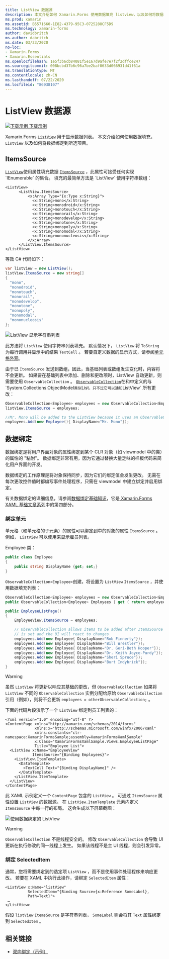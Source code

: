 ```yaml
---
title: ListView 数据源
description: 本文介绍如何 Xamarin.Forms 使用数据填充 listview，以及如何将数据绑定与 ListView 一起使用。
ms.prod: xamarin
ms.assetid: B5571660-1E82-4379-95C3-0725288CF5D9
ms.technology: xamarin-forms
author: davidbritch
ms.author: dabritch
ms.date: 03/23/2020
no-loc:
- Xamarin.Forms
- Xamarin.Essentials
ms.openlocfilehash: 1e5f3b6cb84081f5e167d9afe7e7f2f2dffce247
ms.sourcegitcommit: 008bcbd37b6c96a7be2baf0633d066931d41f61a
ms.translationtype: MT
ms.contentlocale: zh-CN
ms.lasthandoff: 07/22/2020
ms.locfileid: "86938107"
---
```

# <a name="listview-data-sources"></a>ListView 数据源

[![下载示例](~/media/shared/download.png) 下载示例](https://docs.microsoft.com/samples/xamarin/xamarin-forms-samples/userinterface-listview-switchentrytwobinding)

Xamarin.Forms [`ListView`](xref:Xamarin.Forms.ListView) 用于显示数据列表。 本文介绍如何使用数据填充， `ListView` 以及如何将数据绑定到所选项目。

## <a name="itemssource"></a>ItemsSource

[`ListView`](xref:Xamarin.Forms.ListView)使用属性填充数据 [`ItemsSource`](xref:Xamarin.Forms.ItemsView`1.ItemsSource) ，此属性可接受任何实现 `IEnumerable` 的集合。 填充的最简单方法是 `ListView` 使用字符串数组：

```xaml
<ListView>
      <ListView.ItemsSource>
          <x:Array Type="{x:Type x:String}">
            <x:String>mono</x:String>
            <x:String>monodroid</x:String>
            <x:String>monotouch</x:String>
            <x:String>monorail</x:String>
            <x:String>monodevelop</x:String>
            <x:String>monotone</x:String>
            <x:String>monopoly</x:String>
            <x:String>monomodal</x:String>
            <x:String>mononucleosis</x:String>
          </x:Array>
      </ListView.ItemsSource>
</ListView>
```

等效 C# 代码如下：

```csharp
var listView = new ListView();
listView.ItemsSource = new string[]
{
  "mono",
  "monodroid",
  "monotouch",
  "monorail",
  "monodevelop",
  "monotone",
  "monopoly",
  "monomodal",
  "mononucleosis"
};
```

![ListView 显示字符串列表](data-and-databinding-images/itemssource-simple.png)

此方法将 `ListView` 使用字符串列表填充。 默认情况下， `ListView` 将 `ToString` 为每行调用并显示中的结果 `TextCell` 。 若要自定义数据的显示方式，请参阅[单元格外观](~/xamarin-forms/user-interface/listview/customizing-cell-appearance.md)。

由于已 `ItemsSource` 发送到数组，因此，当基础列表或数组发生变化时，内容将不会更新。 如果要在基础列表中添加、删除和更改项时，ListView 自动更新，则需要使用 `ObservableCollection` 。 [`ObservableCollection`](xref:System.Collections.ObjectModel.ObservableCollection`1)在和中定义的与 `System.Collections.ObjectModel` 类似 `List` ，只不过它可以通知 `ListView` 所有更改：

```csharp
ObservableCollection<Employee> employees = new ObservableCollection<Employee>();
listView.ItemsSource = employees;

//Mr. Mono will be added to the ListView because it uses an ObservableCollection
employees.Add(new Employee(){ DisplayName="Mr. Mono"});
```

## <a name="data-binding"></a>数据绑定

数据绑定是将用户界面对象的属性绑定到某个 CLR 对象（如 viewmodel 中的类）的属性的 "粘附"。 数据绑定非常有用，因为它通过替换大量乏味的样板代码来简化用户界面的开发。

数据绑定的工作原理是将对象保持同步，因为它们的绑定值会发生更改。 无需在每次更改控件值时都编写事件处理程序，只需在 viewmodel 中建立绑定并启用绑定。

有关数据绑定的详细信息，请参阅[数据绑定基础知识](~/xamarin-forms/xaml/xaml-basics/data-binding-basics.md)，它是[ Xamarin.Forms XAML 基础文章系列](~/xamarin-forms/xaml/xaml-basics/index.md)中的第四部分。

### <a name="binding-cells"></a>绑定单元

单元格（和单元格的子元素）的属性可以绑定到中的对象的属性 `ItemsSource` 。 例如， `ListView` 可以使用来显示雇员列表。

Employee 类：

```csharp
public class Employee
{
    public string DisplayName {get; set;}
}
```

`ObservableCollection<Employee>`创建，将设置为 `ListView` `ItemsSource` ，并使用数据填充列表：

```csharp
ObservableCollection<Employee> employees = new ObservableCollection<Employee>();
public ObservableCollection<Employee> Employees { get { return employees; }}

public EmployeeListPage()
{
    EmployeeView.ItemsSource = employees;

    // ObservableCollection allows items to be added after ItemsSource
    // is set and the UI will react to changes
    employees.Add(new Employee{ DisplayName="Rob Finnerty"});
    employees.Add(new Employee{ DisplayName="Bill Wrestler"});
    employees.Add(new Employee{ DisplayName="Dr. Geri-Beth Hooper"});
    employees.Add(new Employee{ DisplayName="Dr. Keith Joyce-Purdy"});
    employees.Add(new Employee{ DisplayName="Sheri Spruce"});
    employees.Add(new Employee{ DisplayName="Burt Indybrick"});
}
```

> [!WARNING]
> 虽然 `ListView` 将更新以响应其基础的更改，但 `ObservableCollection` 如果将 `ListView` 不同的 `ObservableCollection` 实例分配给原始 `ObservableCollection` 引用（例如），则将不会更新 `employees = otherObservableCollection;` 。

下面的代码片段演示了一个 `ListView` 绑定到员工列表的：

```xaml
<?xml version="1.0" encoding="utf-8" ?>
<ContentPage xmlns="http://xamarin.com/schemas/2014/forms"
             xmlns:x="http://schemas.microsoft.com/winfx/2006/xaml"
             xmlns:constants="clr-namespace:XamarinFormsSample;assembly=XamarinFormsXamlSample"
             x:Class="XamarinFormsXamlSample.Views.EmployeeListPage"
             Title="Employee List">
  <ListView x:Name="EmployeeView"
            ItemsSource="{Binding Employees}">
    <ListView.ItemTemplate>
      <DataTemplate>
        <TextCell Text="{Binding DisplayName}" />
      </DataTemplate>
    </ListView.ItemTemplate>
  </ListView>
</ContentPage>
```

此 XAML 示例定义一个 `ContentPage` 包含的 `ListView` 。 可通过 `ItemsSource` 属性设置 `ListView` 的数据源。 在 `ListView.ItemTemplate` 元素内定义 `ItemsSource` 中每一行的布局。 这会生成以下屏幕截图：

![使用数据绑定的 ListView](data-and-databinding-images/bound-data.png)

> [!WARNING]
> `ObservableCollection` 不是线程安全的。 修改 `ObservableCollection` 会导致 UI 更新在执行修改的同一线程上发生。 如果该线程不是主 UI 线程，则会引发异常。

### <a name="binding-selecteditem"></a>绑定 SelectedItem

通常，您将需要绑定到的选定项 `ListView` ，而不是使用事件处理程序来响应更改。 若要在 XAML 中执行此操作，请绑定 `SelectedItem` 属性：

```xaml
<ListView x:Name="listView"
          SelectedItem="{Binding Source={x:Reference SomeLabel},
          Path=Text}">
 …
</ListView>
```

假设 `listView` `ItemsSource` 是字符串列表， `SomeLabel` 则会将其 `Text` 属性绑定到 `SelectedItem` 。

## <a name="related-links"></a>相关链接

- [双向绑定（示例）](https://docs.microsoft.com/samples/xamarin/xamarin-forms-samples/userinterface-listview-switchentrytwobinding)
